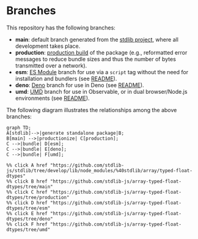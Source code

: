 <!--

@license Apache-2.0

Copyright (c) 2022 The Stdlib Authors.

Licensed under the Apache License, Version 2.0 (the "License");
you may not use this file except in compliance with the License.
You may obtain a copy of the License at

    http://www.apache.org/licenses/LICENSE-2.0

Unless required by applicable law or agreed to in writing, software
distributed under the License is distributed on an "AS IS" BASIS,
WITHOUT WARRANTIES OR CONDITIONS OF ANY KIND, either express or implied.
See the License for the specific language governing permissions and
limitations under the License.

-->

# Branches

This repository has the following branches:

-   **main**: default branch generated from the [stdlib project][stdlib-url], where all development takes place.
-   **production**: [production build][production-url] of the package (e.g., reformatted error messages to reduce bundle sizes and thus the number of bytes transmitted over a network).
-   **esm**: [ES Module][esm-url] branch for use via a `script` tag without the need for installation and bundlers (see [README][esm-readme]).
-   **deno**: [Deno][deno-url] branch for use in Deno (see [README][deno-readme]).
-   **umd**: [UMD][umd-url] branch for use in Observable, or in dual browser/Node.js environments (see [README][umd-readme]).

The following diagram illustrates the relationships among the above branches:

```mermaid
graph TD;
A[stdlib]-->|generate standalone package|B;
B[main] -->|productionize| C[production];
C -->|bundle| D[esm];
C -->|bundle| E[deno];
C -->|bundle| F[umd];

%% click A href "https://github.com/stdlib-js/stdlib/tree/develop/lib/node_modules/%40stdlib/array/typed-float-dtypes"
%% click B href "https://github.com/stdlib-js/array-typed-float-dtypes/tree/main"
%% click C href "https://github.com/stdlib-js/array-typed-float-dtypes/tree/production"
%% click D href "https://github.com/stdlib-js/array-typed-float-dtypes/tree/esm"
%% click E href "https://github.com/stdlib-js/array-typed-float-dtypes/tree/deno"
%% click F href "https://github.com/stdlib-js/array-typed-float-dtypes/tree/umd"
```

[stdlib-url]: https://github.com/stdlib-js/stdlib/tree/develop/lib/node_modules/%40stdlib/array/typed-float-dtypes
[production-url]: https://github.com/stdlib-js/array-typed-float-dtypes/tree/production
[deno-url]: https://github.com/stdlib-js/array-typed-float-dtypes/tree/deno
[deno-readme]: https://github.com/stdlib-js/array-typed-float-dtypes/blob/deno/README.md
[umd-url]: https://github.com/stdlib-js/array-typed-float-dtypes/tree/umd
[umd-readme]: https://github.com/stdlib-js/array-typed-float-dtypes/blob/umd/README.md
[esm-url]: https://github.com/stdlib-js/array-typed-float-dtypes/tree/esm
[esm-readme]: https://github.com/stdlib-js/array-typed-float-dtypes/blob/esm/README.md